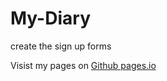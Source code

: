 # My-Diary
create the sign up forms

Visist my pages on [Github pages.io](https://rachealn.github.io/My-Diary/)
